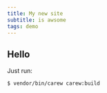 ```yaml
---
title: My new site
subtitle: is awsome
tags: demo
---
```


Hello
-----

Just run:

    $ vendor/bin/carew carew:build
